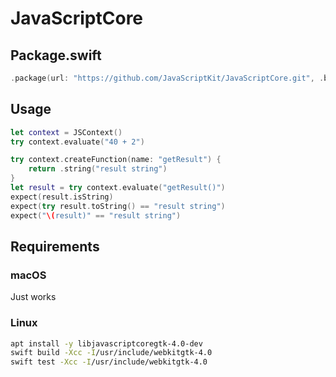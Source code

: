 # JavaScriptCore

## Package.swift

```swift
.package(url: "https://github.com/JavaScriptKit/JavaScriptCore.git", .branch("dev"))
```

## Usage

```swift
let context = JSContext()
try context.evaluate("40 + 2")

try context.createFunction(name: "getResult") {
    return .string("result string")
}
let result = try context.evaluate("getResult()")
expect(result.isString)
expect(try result.toString() == "result string")
expect("\(result)" == "result string")
```

## Requirements

### macOS

Just works

### Linux

```bash
apt install -y libjavascriptcoregtk-4.0-dev
swift build -Xcc -I/usr/include/webkitgtk-4.0
swift test -Xcc -I/usr/include/webkitgtk-4.0
```
